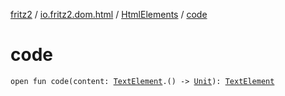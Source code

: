 [fritz2](../../index.md) / [io.fritz2.dom.html](../index.md) / [HtmlElements](index.md) / [code](./code.md)

# code

`open fun code(content: `[`TextElement`](../-text-element/index.md)`.() -> `[`Unit`](https://kotlinlang.org/api/latest/jvm/stdlib/kotlin/-unit/index.html)`): `[`TextElement`](../-text-element/index.md)